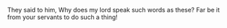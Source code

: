 They said to him, Why does my lord speak such words as these? Far be it from your servants to do such a thing!
